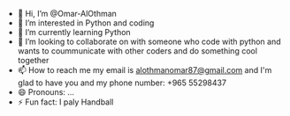 - 👋 Hi, I’m @Omar-AlOthman
- 👀 I’m interested in Python and coding 
- 🌱 I’m currently learning Python
- 💞️ I’m looking to collaborate on with someone who code with python and wants to coummunicate with other coders and do something cool together 
- 📫 How to reach me my email is alothmanomar87@gmail.com and I'm glad to have you and my phone number: +965 55298437
- 😄 Pronouns: ...
- ⚡ Fun fact: I paly Handball

<!---
Omar-AlOthman/Omar-AlOthman is a ✨ special ✨ repository because its `README.md` (this file) appears on your GitHub profile.
You can click the Preview link to take a look at your changes.
--->
